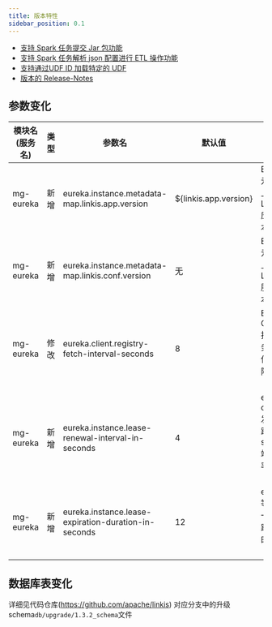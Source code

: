 ```yaml
---
title: 版本特性
sidebar_position: 0.1
--- 
```


- [支持 Spark 任务提交 Jar 包功能](/engine-usage/spark.md)
- [支持 Spark 任务解析 json 配置进行 ETL 操作功能](/engine-usage/spark.md)
- [支持通过UDF ID 加载特定的 UDF](/user-guide/control-panel/udf-function.md)
- [版本的 Release-Notes](/download/release-notes-1.3.2)



## 参数变化 

| 模块名(服务名)| 类型  |     参数名                                                | 默认值             | 描述                                                    |
| ----------- | ----- | -------------------------------------------------------- | ---------------- | ------------------------------------------------------- |
| mg-eureka | 新增 | eureka.instance.metadata-map.linkis.app.version  | ${linkis.app.version} | Eureka元数据上报Linkis应用版本信息|
| mg-eureka | 新增 | eureka.instance.metadata-map.linkis.conf.version | 无 | Eureka元数据上报Linkis服务版本信息 |
| mg-eureka | 修改 | eureka.client.registry-fetch-interval-seconds | 8 | Eureka Client拉取服务注册信息间隔时间（秒） |
| mg-eureka | 新增 | eureka.instance.lease-renewal-interval-in-seconds | 4 | eureka client发送心跳给server端的频率（秒）|
| mg-eureka | 新增 | eureka.instance.lease-expiration-duration-in-seconds | 12 | eureka 等待下一次心跳的超时时间（秒）|



## 数据库表变化 
详细见代码仓库(https://github.com/apache/linkis) 对应分支中的升级schema`db/upgrade/1.3.2_schema`文件
